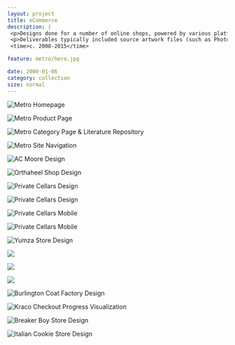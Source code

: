 ```yaml
---
layout: project
title: eCommerce
description: |
 <p>Designs done for a number of online shops, powered by various platforms including Magento, Volusion, Shopify, WordPress/Woo, Yahoo!, and custom .net setups. </p>
 <p>Deliverables typically included source artwork files (such as Photoshop or Sketch) and development style guide.</p>
 <time>c. 2008-2015</time>

feature: metro/hero.jpg

date: 2000-01-06
category: collection
size: normal
---
```


![Metro Homepage]({{site.project_img_path}}metro/homepage.jpg)

![Metro Product Page]({{site.project_img_path}}metro/page_a.jpg)

![Metro Category Page & Literature Repository]({{site.project_img_path}}metro/page_b.jpg)

![Metro Site Navigation]({{site.project_img_path}}metro/navbar.jpg)

![AC Moore Design]({{site.project_img_path}}acmoore/ac_pages.jpg)

![Orthaheel Shop Design]({{site.project_img_path}}orthaheel/oh_pages.jpg)

![Private Cellars Design]({{site.project_img_path}}private-cellars/site.jpg)

![Private Cellars Design]({{site.project_img_path}}private-cellars/pages.jpg)

![Private Cellars Mobile]({{site.project_img_path}}private-cellars/mobile.jpg)

![Private Cellars Mobile]({{site.project_img_path}}private-cellars/mobile_pages.jpg)

![Yumza Store Design]({{site.project_img_path}}yumza/mobile_pages.jpg)

<p class="half"><img src="{{site.project_img_path}}yumza/yz_prod.jpg"></p>
<p class="half"><img src="{{site.project_img_path}}yumza/yz_popin.jpg"></p>
<p class="half"><img src="{{site.project_img_path}}yumza/yz_block.jpg"></p>

![Burlington Coat Factory Design]({{site.project_img_path}}burlington/bcf_pages.jpg)

![Kraco Checkout Progress Visualization]({{site.project_img_path}}kraco/kr_bar.jpg)

![Breaker Boy Store Design]({{site.project_img_path}}breakerboy/bb_pages.jpg)

![Italian Cookie Store Design]({{site.project_img_path}}ics/ics_pages.jpg)



